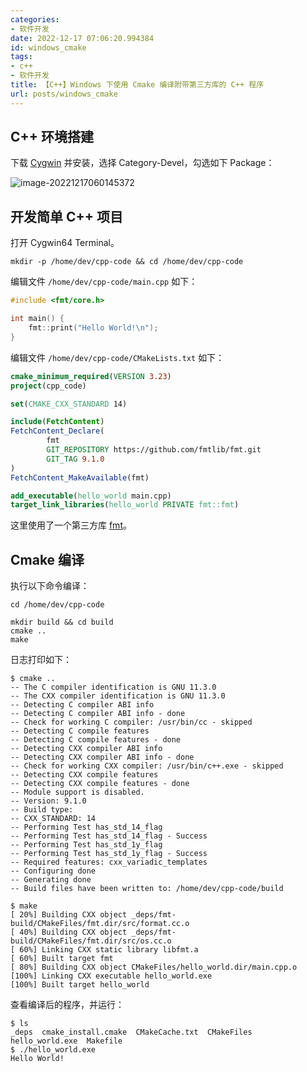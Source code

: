 ```yaml
---
categories:
- 软件开发
date: 2022-12-17 07:06:20.994384
id: windows_cmake
tags:
- c++
- 软件开发
title: 【C++】Windows 下使用 Cmake 编译附带第三方库的 C++ 程序
url: posts/windows_cmake
---
```


## C++ 环境搭建

下载 [Cygwin](https://cygwin.com/) 并安装，选择 Category-Devel，勾选如下 Package：

![image-20221217060145372](https://static.vksir.zone/img/image-20221217060145372.png)

## 开发简单 C++ 项目

打开 Cygwin64 Terminal。

<!-- more -->

```shell
mkdir -p /home/dev/cpp-code && cd /home/dev/cpp-code
```

编辑文件 `/home/dev/cpp-code/main.cpp` 如下：

```c++
#include <fmt/core.h>

int main() {
    fmt::print("Hello World!\n");
}
```

编辑文件 `/home/dev/cpp-code/CMakeLists.txt` 如下：

```cmake
cmake_minimum_required(VERSION 3.23)
project(cpp_code)

set(CMAKE_CXX_STANDARD 14)

include(FetchContent)
FetchContent_Declare(
        fmt
        GIT_REPOSITORY https://github.com/fmtlib/fmt.git
        GIT_TAG 9.1.0
)
FetchContent_MakeAvailable(fmt)

add_executable(hello_world main.cpp)
target_link_libraries(hello_world PRIVATE fmt::fmt)
```

这里使用了一个第三方库 [fmt](https://github.com/fmtlib/fmt.git)。

## Cmake 编译

执行以下命令编译：

```shell
cd /home/dev/cpp-code

mkdir build && cd build
cmake ..
make
```

日志打印如下：

```shell
$ cmake ..
-- The C compiler identification is GNU 11.3.0
-- The CXX compiler identification is GNU 11.3.0
-- Detecting C compiler ABI info
-- Detecting C compiler ABI info - done
-- Check for working C compiler: /usr/bin/cc - skipped
-- Detecting C compile features
-- Detecting C compile features - done
-- Detecting CXX compiler ABI info
-- Detecting CXX compiler ABI info - done
-- Check for working CXX compiler: /usr/bin/c++.exe - skipped
-- Detecting CXX compile features
-- Detecting CXX compile features - done
-- Module support is disabled.
-- Version: 9.1.0
-- Build type:
-- CXX_STANDARD: 14
-- Performing Test has_std_14_flag
-- Performing Test has_std_14_flag - Success
-- Performing Test has_std_1y_flag
-- Performing Test has_std_1y_flag - Success
-- Required features: cxx_variadic_templates
-- Configuring done
-- Generating done
-- Build files have been written to: /home/dev/cpp-code/build
```

```shell
$ make
[ 20%] Building CXX object _deps/fmt-build/CMakeFiles/fmt.dir/src/format.cc.o
[ 40%] Building CXX object _deps/fmt-build/CMakeFiles/fmt.dir/src/os.cc.o
[ 60%] Linking CXX static library libfmt.a
[ 60%] Built target fmt
[ 80%] Building CXX object CMakeFiles/hello_world.dir/main.cpp.o
[100%] Linking CXX executable hello_world.exe
[100%] Built target hello_world
```

查看编译后的程序，并运行：

```shell
$ ls
_deps  cmake_install.cmake  CMakeCache.txt  CMakeFiles  hello_world.exe  Makefile
$ ./hello_world.exe
Hello World!
```
